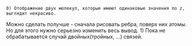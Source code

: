 	0) Отображение двух молекул, которые имеют одинаковые значения по z, выглядит некрасиво.
Можно сделать получше - сначала рисовать ребра, поверх них атомы. Но для этого нужно серьезно изменить
весь вывод.
	1) Пока не обрабатывается случай двойных(тройных, ...) связей.
